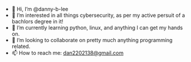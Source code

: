 - 👋 Hi, I’m @danny-b-lee
- 👀 I’m interested in all things cybersecurity, as per my active persuit of a bachlors degree in it!
- 🌱 I’m currently learning python, linux, and anything I can get my hands on.
- 💞️ I’m looking to collaborate on pretty much anything programming related.
- 📫 How to reach me: dan2202138@gmail.com

<!---
danny-b-lee/danny-b-lee is a ✨ special ✨ repository because its `README.md` (this file) appears on your GitHub profile.
You can click the Preview link to take a look at your changes.
--->
